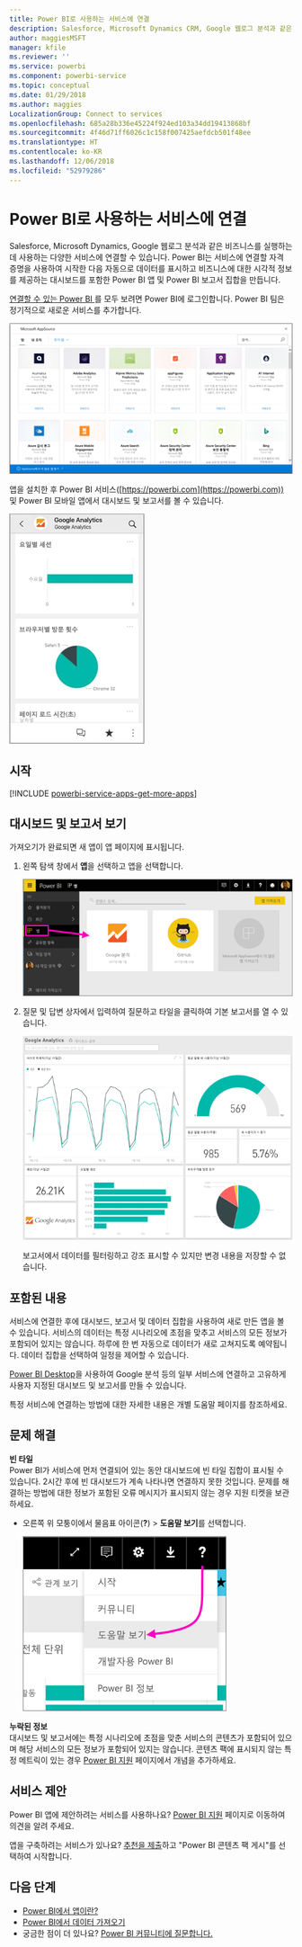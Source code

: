 ```yaml
---
title: Power BI로 사용하는 서비스에 연결
description: Salesforce, Microsoft Dynamics CRM, Google 웹로그 분석과 같은 비즈니스를 실행하는 데 사용하는 다양한 서비스에 연결합니다.
author: maggiesMSFT
manager: kfile
ms.reviewer: ''
ms.service: powerbi
ms.component: powerbi-service
ms.topic: conceptual
ms.date: 01/29/2018
ms.author: maggies
LocalizationGroup: Connect to services
ms.openlocfilehash: 685a28b336e45224f924ed103a34dd19413868bf
ms.sourcegitcommit: 4f46d71ff6026c1c158f007425aefdcb501f48ee
ms.translationtype: HT
ms.contentlocale: ko-KR
ms.lasthandoff: 12/06/2018
ms.locfileid: "52979286"
---
```

# <a name="connect-to-the-services-you-use-with-power-bi"></a>Power BI로 사용하는 서비스에 연결
Salesforce, Microsoft Dynamics, Google 웹로그 분석과 같은 비즈니스를 실행하는 데 사용하는 다양한 서비스에 연결할 수 있습니다. Power BI는 서비스에 연결할 자격 증명을 사용하여 시작한 다음 자동으로 데이터를 표시하고 비즈니스에 대한 시각적 정보를 제공하는 대시보드를 포함한 Power BI 앱 및 Power BI 보고서 집합을 만듭니다.


[연결할 수 있는 Power BI ](https://app.powerbi.com/getdata/services)를 모두 보려면 Power BI에 로그인합니다. Power BI 팀은 정기적으로 새로운 서비스를 추가합니다.

![AppSource 앱](media/service-connect-to-services/overview.png)

앱을 설치한 후 Power BI 서비스([https://powerbi.com](https://powerbi.com)) 및 Power BI 모바일 앱에서 대시보드 및 보고서를 볼 수 있습니다. 

![Power BI 모바일 앱의 Google 웹로그 분석 앱](media/service-connect-to-services/power-bi-service-mobile-app-240.png)

## <a name="get-started"></a>시작
[!INCLUDE [powerbi-service-apps-get-more-apps](./includes/powerbi-service-apps-get-more-apps.md)]

## <a name="view-the-dashboard-and-reports"></a>대시보드 및 보고서 보기
가져오기가 완료되면 새 앱이 앱 페이지에 표시됩니다.

1. 왼쪽 탐색 창에서 **앱**을 선택하고 앱을 선택합니다.
   
     ![앱 페이지](media/service-connect-to-services/power-bi-service-apps-open-app.png)
2. 질문 및 답변 상자에서 입력하여 질문하고 타일을 클릭하여 기본 보고서를 열 수 있습니다. 
   
    ![Google 웹로그 분석 대시보드](media/service-connect-to-services/googleanalytics2.png)
   
    보고서에서 데이터를 필터링하고 강조 표시할 수 있지만 변경 내용을 저장할 수 없습니다.

## <a name="whats-included"></a>포함된 내용
서비스에 연결한 후에 대시보드, 보고서 및 데이터 집합을 사용하여 새로 만든 앱을 볼 수 있습니다. 서비스의 데이터는 특정 시나리오에 초점을 맞추고 서비스의 모든 정보가 포함되어 있지는 않습니다. 하루에 한 번 자동으로 데이터가 새로 고쳐지도록 예약됩니다. 데이터 집합을 선택하여 일정을 제어할 수 있습니다.

[Power BI Desktop](desktop-get-the-desktop.md)을 사용하여 Google 분석 등의 일부 서비스에 연결하고 고유하게 사용자 지정된 대시보드 및 보고서를 만들 수 있습니다.  

특정 서비스에 연결하는 방법에 대한 자세한 내용은 개별 도움말 페이지를 참조하세요.

## <a name="troubleshooting"></a>문제 해결
**빈 타일**  
Power BI가 서비스에 먼저 연결되어 있는 동안 대시보드에 빈 타일 집합이 표시될 수 있습니다. 2시간 후에 빈 대시보드가 계속 나타나면 연결하지 못한 것입니다. 문제를 해결하는 방법에 대한 정보가 포함된 오류 메시지가 표시되지 않는 경우 지원 티켓을 보관하세요.

* 오른쪽 위 모퉁이에서 물음표 아이콘(**?**) > **도움말 보기**를 선택합니다.
  
    ![도움말 보기 아이콘](media/service-connect-to-services/power-bi-service-get-help.png)

**누락된 정보**  
대시보드 및 보고서에는 특정 시나리오에 초점을 맞춘 서비스의 콘텐츠가 포함되어 있으며 해당 서비스의 모든 정보가 포함되어 있지는 않습니다. 콘텐츠 팩에 표시되지 않는 특정 메트릭이 있는 경우 [Power BI 지원](https://support.powerbi.com/forums/265200-power-bi) 페이지에서 개념을 추가하세요.

## <a name="suggesting-services"></a>서비스 제안
Power BI 앱에 제안하려는 서비스를 사용하나요? [Power BI 지원](https://support.powerbi.com/forums/265200-power-bi) 페이지로 이동하여 의견을 알려 주세요.

앱을 구축하려는 서비스가 있나요? [추천을 제출](https://azure.microsoft.com/marketplace/programs/certified/apply/)하고 "Power BI 콘텐츠 팩 게시"를 선택하여 시작합니다.

## <a name="next-steps"></a>다음 단계
* [Power BI에서 앱이란?](service-install-use-apps.md)
* [Power BI에서 데이터 가져오기](service-get-data.md)
* 궁금한 점이 더 있나요? [Power BI 커뮤니티에 질문합니다.](http://community.powerbi.com/)

